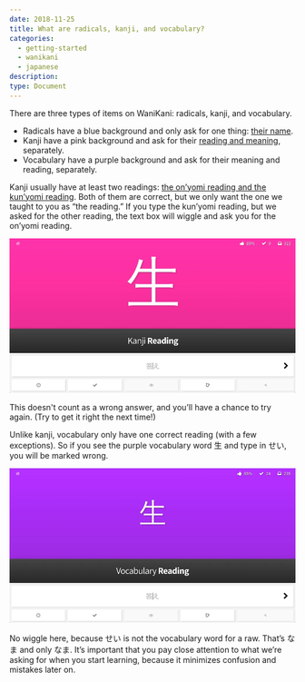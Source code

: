 ```yaml
---
date: 2018-11-25
title: What are radicals, kanji, and vocabulary?
categories:
  - getting-started
  - wanikani
  - japanese
description:
type: Document
---
```


There are three types of items on WaniKani: radicals, kanji, and vocabulary.

* Radicals have a blue background and only ask for one thing: [their name](/wanikani/japanese/radical-names/).
* Kanji have a pink background and ask for their [reading and meaning](/wanikani/japanese/readings-vs-meanings/), separately.
* Vocabulary have a purple background and ask for their meaning and reading, separately.

Kanji usually have at least two readings: [the on’yomi reading and the kun’yomi reading](/wanikani/japanese/onyomi-kunyomi/). Both of them are correct, but we only want the one we taught to you as “the reading.” If you type the kun’yomi reading, but we asked for the other reading, the text box will wiggle and ask you for the on’yomi reading.

![Wrong Kanji Reading](/images/wrong-kanji-reading.gif)

This doesn't count as a wrong answer, and you’ll have a chance to try again. (Try to get it right the next time!)

Unlike kanji, vocabulary only have one correct reading (with a few exceptions). So if you see the purple vocabulary word 生 and type in せい, you will be marked wrong.

![Wrong Vocabulary Reading](/images/wrong-vocab-reading.gif)

No wiggle here, because せい is not the vocabulary word for a raw. That’s なま and only なま. It’s important that you pay close attention to what we’re asking for when you start learning, because it minimizes confusion and mistakes later on.
